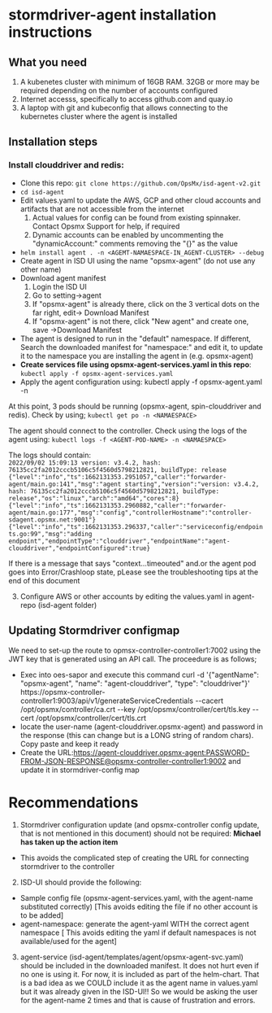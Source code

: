 # stormdriver-agent installation instructions

## What you need
1. A kubenetes cluster with minimum of 16GB RAM. 32GB or more may be required depending on the number of accounts configured
2. Internet accesss, specifically to access github.com and quay.io
3. A laptop with git and kubeconfig that allows connecting to the kubernetes cluster where the agent is installed

## Installation steps
### Install clouddriver and redis: 
- Clone this repo: `git clone https://github.com/OpsMx/isd-agent-v2.git`
- `cd isd-agent` 
- Edit values.yaml to update the AWS, GCP and other cloud accounts and artifacts that are not accessible from the internet
  1. Actual values for config can be found from existing spinnaker. Contact Opsmx Support for help, if required
  2. Dynamic accounts can be enabled by uncommenting the "dynamicAccount:" comments removing the "{}" as the value
- `helm install agent . -n <AGEMT-NAMAESPACE-IN_AGENT-CLUSTER> --debug`
- Create agent in ISD UI using the name "opsmx-agent" (do not use any other name)
- Download agent manifest
  1. Login the ISD UI
  2. Go to setting->agent
  3. If "opsmx-agent" is already there, click on the 3 vertical dots on the far right, edit-> Download Manifest
  4. If "opsmx-agent" is not there, click "New agent" and create one, save ->Download Manifest
- The agent is designed to run in the "default" namespace. If different, Search the downloaded manifest for "namespace:" and edit it, to update it to the namespace you are installing the agent in (e.g. opsmx-agent)
- **Create services file using opsmx-agent-services.yaml in this repo**: `kubectl apply -f opsmx-agent-services.yaml`
- Apply the agent configuration using: kubectl apply -f opsmx-agent.yaml -n <NAMAESPACE>

  
At this point, 3 pods should be running (opsmx-agent, spin-clouddriver and redis). Check by using; 
`kubectl get po -n <NAMAESPACE>`
  
The agent should connect to the controller. Check using the logs of the agent using:
`kubectl logs -f <AGENT-POD-NAME> -n <NAMAESPACE>`

The logs should contain:  
`2022/09/02 15:09:13 version: v3.4.2, hash: 76135cc2fa2012cccb5106c5f4560d5798212821, buildType: release {"level":"info","ts":1662131353.2951057,"caller":"forwarder-agent/main.go:141","msg":"agent starting","version":"version: v3.4.2, hash: 76135cc2fa2012cccb5106c5f4560d5798212821, buildType: release","os":"linux","arch":"amd64","cores":8} {"level":"info","ts":1662131353.2960882,"caller":"forwarder-agent/main.go:177","msg":"config","controllerHostname":"controller-sdagent.opsmx.net:9001"} {"level":"info","ts":1662131353.296337,"caller":"serviceconfig/endpoints.go:99","msg":"adding endpoint","endpointType":"clouddriver","endpointName":"agent-clouddriver","endpointConfigured":true}`

If there is a message that says "context...timeouted" and.or the agent pod goes into Error/Crashloop state, pLease see the troubleshooting tips at the end of this document
  
3. Configure AWS or other accounts by editing the values.yaml in agent-repo (isd-agent folder)


## Updating Stormdriver configmap
We need to set-up the route to opmsx-controller-controller1:7002 using the JWT key that is generated using an API call. The proceedure is as follows;
- Exec into oes-sapor and execute this command
curl -d '{"agentName": "opsmx-agent", "name": "agent-clouddriver", "type": "clouddriver"}' https://opsmx-controller-controller1:9003/api/v1/generateServiceCredentials --cacert /opt/opsmx/controller/ca.crt --key /opt/opsmx/controller/cert/tls.key --cert /opt/opsmx/controller/cert/tls.crt
- locate the user-name (agent-clouddriver.opsmx-agent) and password in the response (this can change but is a LONG string of random chars). Copy paste and keep it ready
- Create the URL:https://agent-clouddriver.opsmx-agent:PASSWORD-FROM-JSON-RESPONSE@opsmx-controller-controller1:9002 and update it in stormdriver-config map 

# Recommendations
1. Stormdriver configuration update (and opsmx-controller config update, that is not mentioned in this document) should not be required: **Michael has taken up the action item**
  - This avoids the complicated step of creating the URL for connecting stormdriver to the controller
2. ISD-UI should provide the following:
  - Sample config file (opsmx-agent-services.yaml, with the agent-name substituted correctly) [This avoids editing the file if no other account is to be added]
  - agent-namespace: generate the agent-yaml WITH the correct agent namespace [ This avoids editing the yaml if default namespaces is not available/used for the agent]
3. agent-service (isd-agent/templates/agent/opsmx-agent-svc.yaml) should be included in the downloaded manifest. It does not hurt even if no one is using it. For now, it is included as part of the helm-chart. That is a bad idea as we COULD include it as the agent name in values.yaml but it was already given in the ISD-UI!! So we would be asking the user for the agent-name 2 times and that is cause of frustration and errors.
